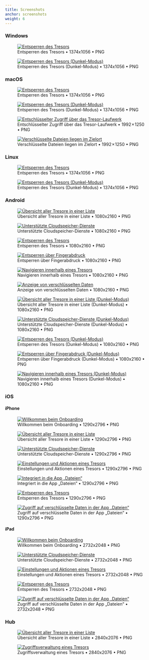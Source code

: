 ```yaml
---
title: Screenshots
anchor: screenshots
weight: 6
---
```

### Windows

<div class="flex flex-wrap -mx-3">
  <div class="w-full px-3 lg:w-1/2">
    <figure class="rounded-sm shadow-sm bg-white text-center p-2">
      <a href="/presskit/win-screenshot-1.png"><img class="inline-block m-remover lazyload" data-src="/presskit/win-screenshot-1.png" alt="Entsperren des Tresors"/></a>
      <figcaption>Entsperren des Tresors • 1374x1056 • PNG</figcaption>
    </figure>
  </div>
  <div class="w-full px-3 lg:w-1/2">
    <figure class="rounded-sm shadow-sm bg-white text-center p-2">
      <a href="/presskit/win-screenshot-2.png"><img class="inline-block m-remover lazyload" data-src="/presskit/win-screenshot-2.png" alt="Entsperren des Tresors (Dunkel-Modus)"/></a>
      <figcaption>Entsperren des Tresors (Dunkel-Modus) • 1374x1056 • PNG</figcaption>
    </figure>
  </div>
</div>

### macOS

<div class="flex flex-wrap -mx-3">
  <div class="w-full px-3 lg:w-1/2">
    <figure class="rounded-sm shadow-sm bg-white text-center p-2">
      <a href="/presskit/mac-screenshot-1.png"><img class="inline-block m-remover lazyload" data-src="/presskit/mac-screenshot-1.png" alt="Entsperren des Tresors"/></a>
      <figcaption>Entsperren des Tresors • 1374x1056 • PNG</figcaption>
    </figure>
  </div>
  <div class="w-full px-3 lg:w-1/2">
    <figure class="rounded-sm shadow-sm bg-white text-center p-2">
      <a href="/presskit/mac-screenshot-2.png"><img class="inline-block m-remover lazyload" data-src="/presskit/mac-screenshot-2.png" alt="Entsperren des Tresors (Dunkel-Modus)"/></a>
      <figcaption>Entsperren des Tresors (Dunkel-Modus) • 1374x1056 • PNG</figcaption>
    </figure>
  </div>
  <div class="w-full px-3 lg:w-1/2">
    <figure class="rounded-sm shadow-sm bg-white text-center p-2">
      <a href="/presskit/mac-screenshot-3.png"><img class="inline-block m-remover lazyload" data-src="/presskit/mac-screenshot-3.png" alt="Entschlüsselter Zugriff über das Tresor-Laufwerk"/></a>
      <figcaption>Entschlüsselter Zugriff über das Tresor-Laufwerk • 1992 × 1250 • PNG</figcaption>
    </figure>
  </div>
  <div class="w-full px-3 lg:w-1/2">
    <figure class="rounded-sm shadow-sm bg-white text-center p-2">
      <a href="/presskit/mac-screenshot-4.png"><img class="inline-block m-remover lazyload" data-src="/presskit/mac-screenshot-4.png" alt="Verschlüsselte Dateien liegen im Zielort"/></a>
      <figcaption>Verschlüsselte Dateien liegen im Zielort • 1992 × 1250 • PNG</figcaption>
    </figure>
  </div>
</div>

### Linux

<div class="flex flex-wrap -mx-3">
  <div class="w-full px-3 lg:w-1/2">
    <figure class="rounded-sm shadow-sm bg-white text-center p-2">
      <a href="/presskit/linux-screenshot-1.png"><img class="inline-block m-remover lazyload" data-src="/presskit/linux-screenshot-1.png" alt="Entsperren des Tresors"/></a>
      <figcaption>Entsperren des Tresors • 1374x1056 • PNG</figcaption>
    </figure>
  </div>
  <div class="w-full px-3 lg:w-1/2">
    <figure class="rounded-sm shadow-sm bg-white text-center p-2">
      <a href="/presskit/linux-screenshot-2.png"><img class="inline-block m-remover lazyload" data-src="/presskit/linux-screenshot-2.png" alt="Entsperren des Tresors (Dunkel-Modus)"/></a>
      <figcaption>Entsperren des Tresors (Dunkel-Modus) • 1374x1056 • PNG</figcaption>
    </figure>
  </div>
</div>

### Android

<div class="flex flex-wrap -mx-3">
  <div class="w-full px-3 md:w-1/2 lg:w-1/4">
    <figure class="rounded-sm shadow-sm bg-white text-center p-2">
      <a href="/presskit/android-screenshot-1.png"><img class="inline-block m-remover lazyload" data-src="/presskit/android-screenshot-1.png" alt="Übersicht aller Tresore in einer Liste"/></a>
      <figcaption>Übersicht aller Tresore in einer Liste • 1080x2160 • PNG</figcaption>
    </figure>
  </div>
  <div class="w-full px-3 md:w-1/2 lg:w-1/4">
    <figure class="rounded-sm shadow-sm bg-white text-center p-2">
      <a href="/presskit/android-screenshot-2.png"><img class="inline-block m-remover lazyload" data-src="/presskit/android-screenshot-2.png" alt="Unterstützte Cloudspeicher-Dienste"/></a>
      <figcaption>Unterstützte Cloudspeicher-Dienste • 1080x2160 • PNG</figcaption>
    </figure>
  </div>
  <div class="w-full px-3 md:w-1/2 lg:w-1/4">
    <figure class="rounded-sm shadow-sm bg-white text-center p-2">
      <a href="/presskit/android-screenshot-3.png"><img class="inline-block m-remover lazyload" data-src="/presskit/android-screenshot-3.png" alt="Entsperren des Tresors"/></a>
      <figcaption>Entsperren des Tresors • 1080x2160 • PNG</figcaption>
    </figure>
  </div>
  <div class="w-full px-3 md:w-1/2 lg:w-1/4">
    <figure class="rounded-sm shadow-sm bg-white text-center p-2">
      <a href="/presskit/android-screenshot-4.png"><img class="inline-block m-remover lazyload" data-src="/presskit/android-screenshot-4.png" alt="Entsperren über Fingerabdruck"/></a>
      <figcaption>Entsperren über Fingerabdruck • 1080x2160 • PNG</figcaption>
    </figure>
  </div>
  <div class="w-full px-3 md:w-1/2 lg:w-1/4">
    <figure class="rounded-sm shadow-sm bg-white text-center p-2">
      <a href="/presskit/android-screenshot-5.png"><img class="inline-block m-remover lazyload" data-src="/presskit/android-screenshot-5.png" alt="Navigieren innerhalb eines Tresors"/></a>
      <figcaption>Navigieren innerhalb eines Tresors • 1080x2160 • PNG</figcaption>
    </figure>
  </div>
  <div class="w-full px-3 md:w-1/2 lg:w-1/4">
    <figure class="rounded-sm shadow-sm bg-white text-center p-2">
      <a href="/presskit/android-screenshot-6.png"><img class="inline-block m-remover lazyload" data-src="/presskit/android-screenshot-6.png" alt="Anzeige von verschlüsselten Daten"/></a>
      <figcaption>Anzeige von verschlüsselten Daten • 1080x2160 • PNG</figcaption>
    </figure>
  </div>
  <div class="w-full px-3 md:w-1/2 lg:w-1/4">
    <figure class="rounded-sm shadow-sm bg-white text-center p-2">
      <a href="/presskit/android-screenshot-7.png"><img class="inline-block m-remover lazyload" data-src="/presskit/android-screenshot-7.png" alt="Übersicht aller Tresore in einer Liste (Dunkel-Modus)"/></a>
      <figcaption>Übersicht aller Tresore in einer Liste (Dunkel-Modus) • 1080x2160 • PNG</figcaption>
    </figure>
  </div>
  <div class="w-full px-3 md:w-1/2 lg:w-1/4">
    <figure class="rounded-sm shadow-sm bg-white text-center p-2">
      <a href="/presskit/android-screenshot-8.png"><img class="inline-block m-remover lazyload" data-src="/presskit/android-screenshot-8.png" alt="Unterstützte Cloudspeicher-Dienste (Dunkel-Modus)"/></a>
      <figcaption>Unterstützte Cloudspeicher-Dienste (Dunkel-Modus) • 1080x2160 • PNG</figcaption>
    </figure>
  </div>
  <div class="w-full px-3 md:w-1/2 lg:w-1/4">
    <figure class="rounded-sm shadow-sm bg-white text-center p-2">
      <a href="/presskit/android-screenshot-9.png"><img class="inline-block m-remover lazyload" data-src="/presskit/android-screenshot-9.png" alt="Entsperren des Tresors (Dunkel-Modus)"/></a>
      <figcaption>Entsperren des Tresors (Dunkel-Modus) • 1080x2160 • PNG</figcaption>
    </figure>
  </div>
  <div class="w-full px-3 md:w-1/2 lg:w-1/4">
    <figure class="rounded-sm shadow-sm bg-white text-center p-2">
      <a href="/presskit/android-screenshot-10.png"><img class="inline-block m-remover lazyload" data-src="/presskit/android-screenshot-10.png" alt="Entsperren über Fingerabdruck (Dunkel-Modus)"/></a>
      <figcaption>Entsperren über Fingerabdruck (Dunkel-Modus) • 1080x2160 • PNG</figcaption>
    </figure>
  </div>
  <div class="w-full px-3 md:w-1/2 lg:w-1/4">
    <figure class="rounded-sm shadow-sm bg-white text-center p-2">
      <a href="/presskit/android-screenshot-11.png"><img class="inline-block m-remover lazyload" data-src="/presskit/android-screenshot-11.png" alt="Navigieren innerhalb eines Tresors (Dunkel-Modus)"/></a>
      <figcaption>Navigieren innerhalb eines Tresors (Dunkel-Modus) • 1080x2160 • PNG</figcaption>
    </figure>
  </div>
</div>

### iOS

#### iPhone

<div class="flex flex-wrap -mx-3">
  <div class="w-full px-3 md:w-1/2 lg:w-1/4">
    <figure class="rounded-sm shadow-sm bg-white text-center p-2">
      <a href="/de/presskit/iphone-screenshot-1.png"><img class="inline-block m-remover lazyload" data-src="/de/presskit/iphone-screenshot-1.png" alt="Willkommen beim Onboarding"/></a>
      <figcaption>Willkommen beim Onboarding • 1290x2796 • PNG</figcaption>
    </figure>
  </div>
  <div class="w-full px-3 md:w-1/2 lg:w-1/4">
    <figure class="rounded-sm shadow-sm bg-white text-center p-2">
      <a href="/de/presskit/iphone-screenshot-2.png"><img class="inline-block m-remover lazyload" data-src="/de/presskit/iphone-screenshot-2.png" alt="Übersicht aller Tresore in einer Liste"/></a>
      <figcaption>Übersicht aller Tresore in einer Liste • 1290x2796 • PNG</figcaption>
    </figure>
  </div>
  <div class="w-full px-3 md:w-1/2 lg:w-1/4">
    <figure class="rounded-sm shadow-sm bg-white text-center p-2">
      <a href="/de/presskit/iphone-screenshot-3.png"><img class="inline-block m-remover lazyload" data-src="/de/presskit/iphone-screenshot-3.png" alt="Unterstützte Cloudspeicher-Dienste"/></a>
      <figcaption>Unterstützte Cloudspeicher-Dienste • 1290x2796 • PNG</figcaption>
    </figure>
  </div>
  <div class="w-full px-3 md:w-1/2 lg:w-1/4">
    <figure class="rounded-sm shadow-sm bg-white text-center p-2">
      <a href="/de/presskit/iphone-screenshot-4.png"><img class="inline-block m-remover lazyload" data-src="/de/presskit/iphone-screenshot-4.png" alt="Einstellungen und Aktionen eines Tresors"/></a>
      <figcaption>Einstellungen und Aktionen eines Tresors • 1290x2796 • PNG</figcaption>
    </figure>
  </div>
  <div class="w-full px-3 md:w-1/2 lg:w-1/4">
    <figure class="rounded-sm shadow-sm bg-white text-center p-2">
      <a href="/de/presskit/iphone-screenshot-5.png"><img class="inline-block m-remover lazyload" data-src="/de/presskit/iphone-screenshot-5.png" alt="Integriert in die App „Dateien“"/></a>
      <figcaption>Integriert in die App „Dateien“ • 1290x2796 • PNG</figcaption>
    </figure>
  </div>
  <div class="w-full px-3 md:w-1/2 lg:w-1/4">
    <figure class="rounded-sm shadow-sm bg-white text-center p-2">
      <a href="/de/presskit/iphone-screenshot-6.png"><img class="inline-block m-remover lazyload" data-src="/de/presskit/iphone-screenshot-6.png" alt="Entsperren des Tresors"/></a>
      <figcaption>Entsperren des Tresors • 1290x2796 • PNG</figcaption>
    </figure>
  </div>
  <div class="w-full px-3 md:w-1/2 lg:w-1/4">
    <figure class="rounded-sm shadow-sm bg-white text-center p-2">
      <a href="/de/presskit/iphone-screenshot-7.png"><img class="inline-block m-remover lazyload" data-src="/de/presskit/iphone-screenshot-7.png" alt="Zugriff auf verschlüsselte Daten in der App „Dateien“"/></a>
      <figcaption>Zugriff auf verschlüsselte Daten in der App „Dateien“ • 1290x2796 • PNG</figcaption>
    </figure>
  </div>
</div>

#### iPad

<div class="flex flex-wrap -mx-3">
  <div class="w-full px-3 lg:w-1/2">
    <figure class="rounded-sm shadow-sm bg-white text-center p-2">
      <a href="/de/presskit/ipad-screenshot-1.png"><img class="inline-block m-remover lazyload" data-src="/de/presskit/ipad-screenshot-1.png" alt="Willkommen beim Onboarding"/></a>
      <figcaption>Willkommen beim Onboarding • 2732x2048 • PNG</figcaption>
    </figure>
  </div>
  <div class="w-full px-3 lg:w-1/2">
    <figure class="rounded-sm shadow-sm bg-white text-center p-2">
      <a href="/de/presskit/ipad-screenshot-2.png"><img class="inline-block m-remover lazyload" data-src="/de/presskit/ipad-screenshot-2.png" alt="Unterstützte Cloudspeicher-Dienste"/></a>
      <figcaption>Unterstützte Cloudspeicher-Dienste • 2732x2048 • PNG</figcaption>
    </figure>
  </div>
  <div class="w-full px-3 lg:w-1/2">
    <figure class="rounded-sm shadow-sm bg-white text-center p-2">
      <a href="/de/presskit/ipad-screenshot-3.png"><img class="inline-block m-remover lazyload" data-src="/de/presskit/ipad-screenshot-3.png" alt="Einstellungen und Aktionen eines Tresors"/></a>
      <figcaption>Einstellungen und Aktionen eines Tresors • 2732x2048 • PNG</figcaption>
    </figure>
  </div>
  <div class="w-full px-3 lg:w-1/2">
    <figure class="rounded-sm shadow-sm bg-white text-center p-2">
      <a href="/de/presskit/ipad-screenshot-4.png"><img class="inline-block m-remover lazyload" data-src="/de/presskit/ipad-screenshot-4.png" alt="Entsperren des Tresors"/></a>
      <figcaption>Entsperren des Tresors • 2732x2048 • PNG</figcaption>
    </figure>
  </div>
  <div class="w-full px-3 lg:w-1/2">
    <figure class="rounded-sm shadow-sm bg-white text-center p-2">
      <a href="/de/presskit/ipad-screenshot-5.png"><img class="inline-block m-remover lazyload" data-src="/de/presskit/ipad-screenshot-5.png" alt="Zugriff auf verschlüsselte Daten in der App „Dateien“"/></a>
      <figcaption>Zugriff auf verschlüsselte Daten in der App „Dateien“ • 2732x2048 • PNG</figcaption>
    </figure>
  </div>
</div>

### Hub

<div class="flex flex-wrap -mx-3">
  <div class="w-full px-3 lg:w-1/2">
    <figure class="rounded-sm shadow-sm bg-white text-center p-2">
      <a href="/de/presskit/hub-screenshot-1.png"><img class="inline-block m-remover lazyload" data-src="/de/presskit/hub-screenshot-1.png" alt="Übersicht aller Tresore in einer Liste"/></a>
      <figcaption>Übersicht aller Tresore in einer Liste • 2840x2076 • PNG</figcaption>
    </figure>
  </div>
  <div class="w-full px-3 lg:w-1/2">
    <figure class="rounded-sm shadow-sm bg-white text-center p-2">
      <a href="/de/presskit/hub-screenshot-2.png"><img class="inline-block m-remover lazyload" data-src="/de/presskit/hub-screenshot-2.png" alt="Zugriffsverwaltung eines Tresors"/></a>
      <figcaption>Zugriffsverwaltung eines Tresors • 2840x2076 • PNG</figcaption>
    </figure>
  </div>
</div>
